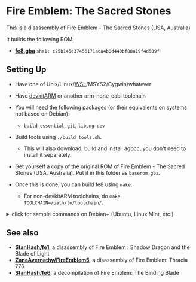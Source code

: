 # Fire Emblem: The Sacred Stones

This is a disassembly of Fire Emblem - The Sacred Stones (USA, Australia)

It builds the following ROM:

- [**fe8.gba**](https://datomatic.no-intro.org/index.php?page=show_record&s=23&n=1972) `sha1: c25b145e37456171ada4b0d440bf88a19f4d509f`

## Setting Up

- Have one of Unix/Linux/[WSL](https://docs.microsoft.com/en-us/windows/wsl/install-win10)/MSYS2/Cygwin/whatever

- Have [devkitARM](https://devkitpro.org/wiki/Getting_Started) or another arm-none-eabi toolchain

- You will need the following packages (or their equivalents on systems not based on Debian):
  - `build-essential`, `git`, `libpng-dev`

- Build tools using `./build_tools.sh`.
  - This will also download, build and install agbcc, you don't need to install it separately.

- Get yourself a copy of the original ROM of Fire Emblem - The Sacred Stones (USA, Australia). Put it in this folder as `baserom.gba`.

- Once this is done, you can build fe8 using `make`.
  - For non-devkitARM toolchains, do `make TOOLCHAIN=/path/to/toolchain/`.

<details>
<summary>click for sample commands on Debian+ (Ubuntu, Linux Mint, etc.)</summary>

Please execute these commands one by one and not all at once so you can troubleshoot anything that goes wrong.

```sh
# installing devkitARM
wget https://apt.devkitpro.org/install-devkitpro-pacman
chmod +x ./install-devkitpro-pacman
sudo ./install-devkitpro-pacman
rm -f install-devkitpro-pacman

# getting the required packages
sudo apt install build-essential git libpng-dev

# cloning the fe8 repository (if you haven't done that yet)
git clone https://github.com/StanHash/fe8.git
cd fe8

# building tools
./build_tools.sh

# getting a baserom
cp "<WHEREVER YOUR FE8 ROM IS>" baserom.gba

# build
make
```

</details>

## See also

* [**StanHash/fe1**](https://github.com/StanHash/fe1), a disassembly of Fire Emblem : Shadow Dragon and the Blade of Light
* [**ZaneAvernathy/FireEmblem5**](https://github.com/ZaneAvernathy/FireEmblem5), a disassembly of Fire Emblem: Thracia 776
* [**StanHash/fe6**](https://github.com/StanHash/fe6), a decompilation of Fire Emblem: The Binding Blade
